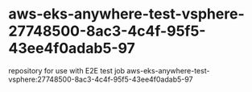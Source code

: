 # aws-eks-anywhere-test-vsphere-27748500-8ac3-4c4f-95f5-43ee4f0adab5-97
repository for use with E2E test job aws-eks-anywhere-test-vsphere:27748500-8ac3-4c4f-95f5-43ee4f0adab5-97
